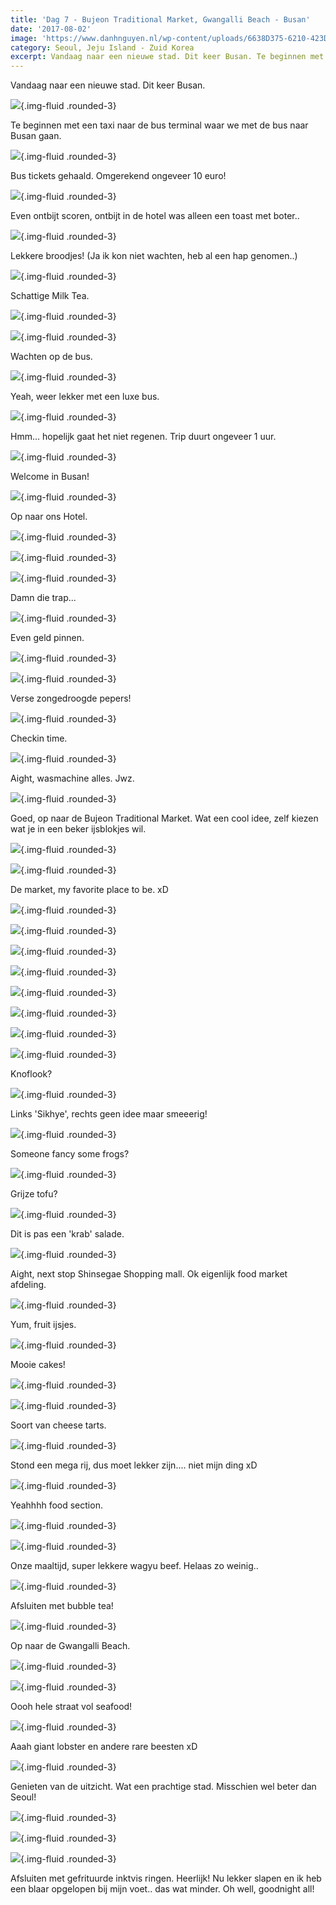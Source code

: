 ```yaml
---
title: 'Dag 7 - Bujeon Traditional Market, Gwangalli Beach - Busan'
date: '2017-08-02'
image: 'https://www.danhnguyen.nl/wp-content/uploads/6638D375-6210-423D-9E75-60D395F3DB33.jpg'
category: Seoul, Jeju Island - Zuid Korea
excerpt: Vandaag naar een nieuwe stad. Dit keer Busan. Te beginnen met een taxi naar de bus terminal waar we met de bus naar...
---
```


Vandaag naar een nieuwe stad. Dit keer Busan.

![](https://www.danhnguyen.nl/wp-content/uploads/92397889-2F74-45A8-B6BD-E765111423D6-700x394.jpg){.img-fluid .rounded-3}

Te beginnen met een taxi naar de bus terminal waar we met de bus naar Busan gaan.

![](https://www.danhnguyen.nl/wp-content/uploads/FA5426F8-D4E1-42C2-9C69-5FF658B7E455-700x394.jpg){.img-fluid .rounded-3}

Bus tickets gehaald. Omgerekend ongeveer 10 euro!

![](https://www.danhnguyen.nl/wp-content/uploads/C280572D-53B1-484F-ADAC-4CD2A85D0419-700x394.jpg){.img-fluid .rounded-3}

Even ontbijt scoren, ontbijt in de hotel was alleen een toast met boter..

![](https://www.danhnguyen.nl/wp-content/uploads/1F66EA8D-7DD9-4E28-9919-138F9E07EB3F-700x394.jpg){.img-fluid .rounded-3}

Lekkere broodjes! (Ja ik kon niet wachten, heb al een hap genomen..)

![](https://www.danhnguyen.nl/wp-content/uploads/80E71C96-A606-4808-989F-1D99C90EA113-700x394.jpg){.img-fluid .rounded-3}

Schattige Milk Tea.

![](https://www.danhnguyen.nl/wp-content/uploads/8B11A8BF-BA59-4FD9-93B0-FAEC650F5655-700x394.jpg){.img-fluid .rounded-3}

![](https://www.danhnguyen.nl/wp-content/uploads/8512735D-D5E6-40F8-A42C-124E88B6FF04-700x394.jpg){.img-fluid .rounded-3}

Wachten op de bus.

![](https://www.danhnguyen.nl/wp-content/uploads/AE7FDA15-DF4D-4AE1-9C44-D463962526E7-700x394.jpg){.img-fluid .rounded-3}

Yeah, weer lekker met een luxe bus.

![](https://www.danhnguyen.nl/wp-content/uploads/EDD472A7-23EE-45D6-A1E7-E98818560F89-700x394.jpg){.img-fluid .rounded-3}

Hmm... hopelijk gaat het niet regenen. Trip duurt ongeveer 1 uur.

![](https://www.danhnguyen.nl/wp-content/uploads/32B9C6DF-FCA6-42B9-8C02-136ADAC5328F-700x394.jpg){.img-fluid .rounded-3}

Welcome in Busan!

![](https://www.danhnguyen.nl/wp-content/uploads/93F31552-E79E-4073-8712-08A01C1B0913-700x394.jpg){.img-fluid .rounded-3}

Op naar ons Hotel.

![](https://www.danhnguyen.nl/wp-content/uploads/D52C9662-F506-4120-930D-44C4A6B0E737-700x394.jpg){.img-fluid .rounded-3}

![](https://www.danhnguyen.nl/wp-content/uploads/4D99C1D4-B378-49AB-9EA3-4A25FED3DE70-700x394.jpg){.img-fluid .rounded-3}

![](https://www.danhnguyen.nl/wp-content/uploads/75FC2089-0D59-443C-84D1-6EB78B86BA89-700x394.jpg){.img-fluid .rounded-3}

Damn die trap...

![](https://www.danhnguyen.nl/wp-content/uploads/1D837EEE-B4AE-4DA4-B337-9E974AA34524-700x394.jpg){.img-fluid .rounded-3}

Even geld pinnen.

![](https://www.danhnguyen.nl/wp-content/uploads/B1D1C95B-CB5F-4D49-A9E4-6E8A616C2822-700x394.jpg){.img-fluid .rounded-3}

![](https://www.danhnguyen.nl/wp-content/uploads/3F387A72-98BF-435D-9BA1-9B3047E84AE5-700x394.jpg){.img-fluid .rounded-3}

Verse zongedroogde pepers!

![](https://www.danhnguyen.nl/wp-content/uploads/FBB3273E-2297-4CCB-B777-11BE0A5A3C1C-700x394.jpg){.img-fluid .rounded-3}

Checkin time.

![](https://www.danhnguyen.nl/wp-content/uploads/72B7B57B-3B47-43A5-844D-1338000A4EF6-700x394.jpg){.img-fluid .rounded-3}

Aight, wasmachine alles. Jwz.

![](https://www.danhnguyen.nl/wp-content/uploads/06A4C2D6-A146-4162-93E3-D1875A880AEB-700x394.jpg){.img-fluid .rounded-3}

Goed, op naar de Bujeon Traditional Market. Wat een cool idee, zelf kiezen wat je in een beker ijsblokjes wil.

![](https://www.danhnguyen.nl/wp-content/uploads/081EE562-CDAB-4BE5-BFB8-025885953E46-700x394.jpg){.img-fluid .rounded-3}

![](https://www.danhnguyen.nl/wp-content/uploads/FE842C3F-F90E-406D-B112-532D120CFDF7-700x394.jpg){.img-fluid .rounded-3}

De market, my favorite place to be. xD

![](https://www.danhnguyen.nl/wp-content/uploads/42B145FF-F029-4B42-BC1C-6EC8C86C304E-700x394.jpg){.img-fluid .rounded-3}

![](https://www.danhnguyen.nl/wp-content/uploads/CE4588EA-7D81-460F-A8C6-E1DB494C4D6C-700x394.jpg){.img-fluid .rounded-3}

![](https://www.danhnguyen.nl/wp-content/uploads/6C1E26A7-9E52-45DA-BC9B-6EE689A3DD68-700x394.jpg){.img-fluid .rounded-3}

![](https://www.danhnguyen.nl/wp-content/uploads/A7ABBF59-F1E2-4C94-A09E-DCC02615A478-700x394.jpg){.img-fluid .rounded-3}

![](https://www.danhnguyen.nl/wp-content/uploads/388E8C42-16E4-4295-9D96-031D8E66FF92-700x394.jpg){.img-fluid .rounded-3}

![](https://www.danhnguyen.nl/wp-content/uploads/432C250D-79C2-42CD-8833-EC96DEBC1DCE-700x394.jpg){.img-fluid .rounded-3}

![](https://www.danhnguyen.nl/wp-content/uploads/0EFF5CEB-DC5F-468E-BB6C-A6335F0E48A5-700x394.jpg){.img-fluid .rounded-3}

![](https://www.danhnguyen.nl/wp-content/uploads/C49BD940-991F-4874-89E1-4A2864B4900F-700x394.jpg){.img-fluid .rounded-3}

Knoflook?

![](https://www.danhnguyen.nl/wp-content/uploads/F720D535-D558-4AD3-90F8-81A8125440C0-700x394.jpg){.img-fluid .rounded-3}

Links 'Sikhye', rechts geen idee maar smeeerig!

![](https://www.danhnguyen.nl/wp-content/uploads/E6DA8A98-B964-493C-A931-B1FF3ABB3B8D-700x394.jpg){.img-fluid .rounded-3}

Someone fancy some frogs?

![](https://www.danhnguyen.nl/wp-content/uploads/5C717BD5-C4C3-4538-808A-5AD74E4BC72D-700x394.jpg){.img-fluid .rounded-3}

Grijze tofu?

![](https://www.danhnguyen.nl/wp-content/uploads/6638D375-6210-423D-9E75-60D395F3DB33-700x394.jpg){.img-fluid .rounded-3}

Dit is pas een 'krab' salade.

![](https://www.danhnguyen.nl/wp-content/uploads/F770208D-58EC-406A-8B70-C92D2CAD695D-700x394.jpg){.img-fluid .rounded-3}

Aight, next stop Shinsegae Shopping mall. Ok eigenlijk food market afdeling.

![](https://www.danhnguyen.nl/wp-content/uploads/C6AD0F41-246C-4C04-9BB9-D6A4D7C46B2A-700x394.jpg){.img-fluid .rounded-3}

Yum, fruit ijsjes.

![](https://www.danhnguyen.nl/wp-content/uploads/DB473D7E-2923-475B-B2BF-FE1C348927BF-700x394.jpg){.img-fluid .rounded-3}

Mooie cakes!

![](https://www.danhnguyen.nl/wp-content/uploads/E302E738-AD37-4A0F-9024-76A26FE71182-700x394.jpg){.img-fluid .rounded-3}

![](https://www.danhnguyen.nl/wp-content/uploads/C72C4F2E-5ECB-47A5-BD24-6B983A27196D-700x394.jpg){.img-fluid .rounded-3}

Soort van cheese tarts.

![](https://www.danhnguyen.nl/wp-content/uploads/A24D2277-55AC-4A2A-95EA-ADC645E0F137-700x394.jpg){.img-fluid .rounded-3}

Stond een mega rij, dus moet lekker zijn.... niet mijn ding xD

![](https://www.danhnguyen.nl/wp-content/uploads/039B1FD0-CD65-409C-975A-05586DE46134-700x394.jpg){.img-fluid .rounded-3}

Yeahhhh food section.

![](https://www.danhnguyen.nl/wp-content/uploads/CA6CF059-434F-4D26-AA97-F9123356C834-700x394.jpg){.img-fluid .rounded-3}

![](https://www.danhnguyen.nl/wp-content/uploads/215B665A-6202-49D3-9786-8837F1C314E9-700x394.jpg){.img-fluid .rounded-3}

Onze maaltijd, super lekkere wagyu beef. Helaas zo weinig..

![](https://www.danhnguyen.nl/wp-content/uploads/E5BD9BD4-6F53-49A0-9477-03E0E63B2965-700x394.jpg){.img-fluid .rounded-3}

Afsluiten met bubble tea!

![](https://www.danhnguyen.nl/wp-content/uploads/6D7D7FBB-68C1-4237-B897-BBF830199BB1-700x394.jpg){.img-fluid .rounded-3}

Op naar de Gwangalli Beach.

![](https://www.danhnguyen.nl/wp-content/uploads/FD97CE03-6276-4BA6-BC4C-9FFA6BF2D610-700x394.jpg){.img-fluid .rounded-3}

![](https://www.danhnguyen.nl/wp-content/uploads/9CEF1E9C-3282-4E2F-849E-9EAE2E7C319A-700x394.jpg){.img-fluid .rounded-3}

Oooh hele straat vol seafood!

![](https://www.danhnguyen.nl/wp-content/uploads/EFDE337D-F324-437B-BDAE-636BE4F4CB4C-700x394.jpg){.img-fluid .rounded-3}

Aaah giant lobster en andere rare beesten xD

![](https://www.danhnguyen.nl/wp-content/uploads/C7DDDEED-2A49-4E65-B158-03437EBAE73B-700x394.jpg){.img-fluid .rounded-3}

Genieten van de uitzicht. Wat een prachtige stad. Misschien wel beter dan Seoul!

![](https://www.danhnguyen.nl/wp-content/uploads/E5B07E1D-87DA-4414-B33D-1BACB4D1CCB6-700x394.jpg){.img-fluid .rounded-3}

![](https://www.danhnguyen.nl/wp-content/uploads/EB00EECE-04DD-4129-A0B9-3DBC5D46DEA1-700x394.jpg){.img-fluid .rounded-3}

![](https://www.danhnguyen.nl/wp-content/uploads/62F53BCE-4F1A-462F-835F-2FCC595CDDC8-700x394.jpg){.img-fluid .rounded-3}

Afsluiten met gefrituurde inktvis ringen. Heerlijk!
Nu lekker slapen en ik heb een blaar opgelopen bij mijn voet.. das wat minder. Oh well, goodnight all!
